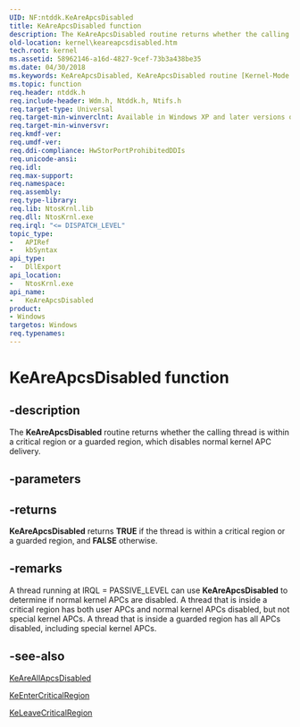 ```yaml
---
UID: NF:ntddk.KeAreApcsDisabled
title: KeAreApcsDisabled function
description: The KeAreApcsDisabled routine returns whether the calling thread is within a critical region or a guarded region, which disables normal kernel APC delivery.
old-location: kernel\keareapcsdisabled.htm
tech.root: kernel
ms.assetid: 58962146-a16d-4827-9cef-73b3a438be35
ms.date: 04/30/2018
ms.keywords: KeAreApcsDisabled, KeAreApcsDisabled routine [Kernel-Mode Driver Architecture], k105_8bdca8e2-6541-4525-b4b6-7fdc26e451ac.xml, kernel.keareapcsdisabled, wdm/KeAreApcsDisabled
ms.topic: function
req.header: ntddk.h
req.include-header: Wdm.h, Ntddk.h, Ntifs.h
req.target-type: Universal
req.target-min-winverclnt: Available in Windows XP and later versions of Windows.
req.target-min-winversvr: 
req.kmdf-ver: 
req.umdf-ver: 
req.ddi-compliance: HwStorPortProhibitedDDIs
req.unicode-ansi: 
req.idl: 
req.max-support: 
req.namespace: 
req.assembly: 
req.type-library: 
req.lib: NtosKrnl.lib
req.dll: NtosKrnl.exe
req.irql: "<= DISPATCH_LEVEL"
topic_type:
-	APIRef
-	kbSyntax
api_type:
-	DllExport
api_location:
-	NtosKrnl.exe
api_name:
-	KeAreApcsDisabled
product:
- Windows
targetos: Windows
req.typenames: 
---
```


# KeAreApcsDisabled function


## -description


The <b>KeAreApcsDisabled</b> routine returns whether the calling thread is within a critical region or a guarded region, which disables normal kernel APC delivery.


## -parameters






## -returns



<b>KeAreApcsDisabled</b> returns <b>TRUE</b> if the thread is within a critical region or a guarded region, and <b>FALSE</b> otherwise.




## -remarks



A thread running at IRQL = PASSIVE_LEVEL can use <b>KeAreApcsDisabled</b> to determine if normal kernel APCs are disabled. A thread that is inside a critical region has both user APCs and normal kernel APCs disabled, but not special kernel APCs. A thread that is inside a guarded region has all APCs disabled, including special kernel APCs.




## -see-also




<a href="https://msdn.microsoft.com/library/windows/hardware/ff551935">KeAreAllApcsDisabled</a>



<a href="https://msdn.microsoft.com/library/windows/hardware/ff552021">KeEnterCriticalRegion</a>



<a href="https://msdn.microsoft.com/library/windows/hardware/ff552964">KeLeaveCriticalRegion</a>
 

 

